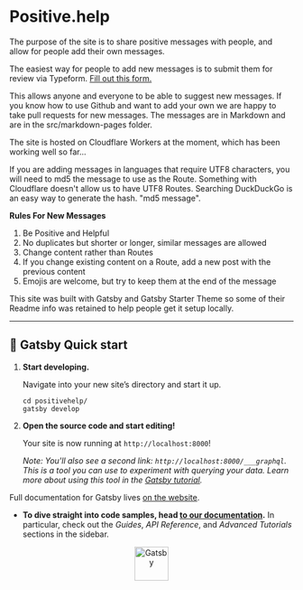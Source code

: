 # Positive.help

The purpose of the site is to share positive messages with people, and allow for people add their own messages.

The easiest way for people to add new messages is to submit them for review via Typeform. <a href="https://legacybeta.typeform.com/to/cK0Ztb" target="_blank">Fill out this form.</a>

This allows anyone and everyone to be able to suggest new messages. If you know how to use Github and want to add your own we are happy to take pull requests for new messages. The messages are in Markdown and are in the src/markdown-pages folder.  

The site is hosted on Cloudflare Workers at the moment, which has been working well so far... 

If you are adding messages in languages that require UTF8 characters, you will need to md5 the message to use as the Route. Something with Cloudflare doesn't allow us to have UTF8 Routes. Searching DuckDuckGo is an easy way to generate the hash. "md5 message".

**Rules For New Messages**

1. Be Positive and Helpful
2. No duplicates but shorter or longer, similar messages are allowed
3. Change content rather than Routes
4. If you change existing content on a Route, add a new post with the previous content
5. Emojis are welcome, but try to keep them at the end of the message


This site was built with Gatsby and Gatsby Starter Theme so some of their Readme info was retained to help people get it setup locally. 

---

## 🚀 Gatsby Quick start

1.  **Start developing.**

    Navigate into your new site’s directory and start it up.

    ```shell
    cd positivehelp/
    gatsby develop
    ```

1.  **Open the source code and start editing!**

    Your site is now running at `http://localhost:8000`!

    _Note: You'll also see a second link: _`http://localhost:8000/___graphql`_. This is a tool you can use to experiment with querying your data. Learn more about using this tool in the [Gatsby tutorial](https://www.gatsbyjs.org/tutorial/part-five/#introducing-graphiql)._

Full documentation for Gatsby lives [on the website](https://www.gatsbyjs.org/). 

- **To dive straight into code samples, head [to our documentation](https://www.gatsbyjs.org/docs/).** In particular, check out the _Guides_, _API Reference_, and _Advanced Tutorials_ sections in the sidebar.

<p align="center">
  <a href="https://www.gatsbyjs.org">
    <img alt="Gatsby" src="https://www.gatsbyjs.org/monogram.svg" width="60" />
  </a>
</p>
